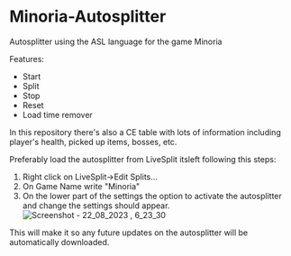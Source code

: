 # Minoria-Autosplitter
Autosplitter using the ASL language for the game Minoria

Features:
- Start
- Split
- Stop
- Reset
- Load time remover

In this repository there's also a CE table with lots of information including player's health, picked up items, bosses, etc.

Preferably load the autosplitter from LiveSplit itsleft following this steps:
1. Right click on LiveSplit->Edit Splits...
2. On Game Name write "Minoria"
3. On the lower part of the settings the option to activate the autosplitter and change the settings should appear. ![Screenshot - 22_08_2023 , 6_23_30](https://github.com/Ladnok/Minoria-Autosplitter/assets/39006045/44761f4e-746c-4463-8b99-a46ac1bd4f42)

This will make it so any future updates on the autosplitter will be automatically downloaded.

